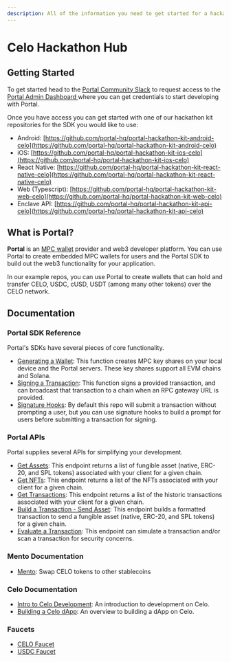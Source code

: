 ```yaml
---
description: All of the information you need to get started for a hackathon using Portal!
---
```


# Celo Hackathon Hub

## Getting Started

To get started head to the [Portal Community Slack](https://join.slack.com/t/portalcommunity/shared_invite/zt-2obhgakbb-TGGNAutwgHF4VCGbr0tCYA) to request access to the [Portal Admin Dashboard ](https://app.portalhq.io/login)where you can get credentials to start developing with Portal.

Once you have access you can get started with one of our hackathon kit repositories for the SDK you would like to use:

* Android: [https://github.com/portal-hq/portal-hackathon-kit-android-celo](https://github.com/portal-hq/portal-hackathon-kit-android-celo)
* iOS: [https://github.com/portal-hq/portal-hackathon-kit-ios-celo](https://github.com/portal-hq/portal-hackathon-kit-ios-celo)
* React Native: [https://github.com/portal-hq/portal-hackathon-kit-react-native-celo](https://github.com/portal-hq/portal-hackathon-kit-react-native-celo)
* Web (Typescript): [https://github.com/portal-hq/portal-hackathon-kit-web-celo](https://github.com/portal-hq/portal-hackathon-kit-web-celo)
* Enclave API: [https://github.com/portal-hq/portal-hackathon-kit-api-celo](https://github.com/portal-hq/portal-hackathon-kit-api-celo)

## What is Portal?

**Portal** is an [MPC wallet](../resources/portals-mpc-architecture.md) provider and web3 developer platform. You can use Portal to create embedded MPC wallets for users and the Portal SDK to build out the web3 functionality for your application.

In our example repos, you can use Portal to create wallets that can hold and transfer CELO, USDC, cUSD, USDT (among many other tokens) over the CELO network.

## Documentation

### Portal SDK Reference

Portal's SDKs have several pieces of core functionality.

* [Generating a Wallet](https://docs.portalhq.io/guides/web/create-a-wallet): This function creates MPC key shares on your local device and the Portal servers. These key shares support all EVM chains and Solana.
* [Signing a Transaction](https://docs.portalhq.io/guides/web/sign-a-transaction): This function signs a provided transaction, and can broadcast that transaction to a chain when an RPC gateway URL is provided.
* [Signature Hooks](https://docs.portalhq.io/guides/web/add-custom-signature-hooks): By default this repo will submit a transaction without prompting a user, but you can use signature hooks to build a prompt for users before submitting a transaction for signing.

### Portal APIs

Portal supplies several APIs for simplifying your development.

* [Get Assets](https://docs.portalhq.io/reference/client-api/v3-endpoints#get-assets-by-chain): This endpoint returns a list of fungible asset (native, ERC-20, and SPL tokens) associated with your client for a given chain.
* [Get NFTs](https://docs.portalhq.io/reference/client-api/v3-endpoints#get-nft-assets-by-chain): This endpoint returns a list of the NFTs associated with your client for a given chain.
* [Get Transactions](https://docs.portalhq.io/reference/client-api/v3-endpoints#get-transactions-by-chain): This endpoint returns a list of the historic transactions associated with your client for a given chain.
* [Build a Transaction - Send Asset](https://docs.portalhq.io/reference/client-api/v3-endpoints#build-a-send-asset-transaction): This endpoint builds a formatted transaction to send a fungible asset (native, ERC-20, and SPL tokens) for a given chain.
* [Evaluate a Transaction](https://docs.portalhq.io/reference/client-api/v3-endpoints#evaluate-a-transaction): This endpoint can simulate a transaction and/or scan a transaction for security concerns.

### Mento Documentation

* [Mento](https://app.mento.org/): Swap CELO tokens to other stablecoins

### Celo Documentation

* [Intro to Celo Development](https://docs.celo.org/build/quickstart): An introduction to development on Celo.
* [Building a Celo dApp](https://docs.celo.org/build): An overview to building a dApp on Celo.

### Faucets

* [CELO Faucet](https://faucet.celo.org/alfajores)
* [USDC Faucet](https://faucet.circle.com/)

